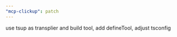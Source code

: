 ```yaml
---
"mcp-clickup": patch
---
```


use tsup as transplier and build tool, add defineTool, adjust tsconfig
